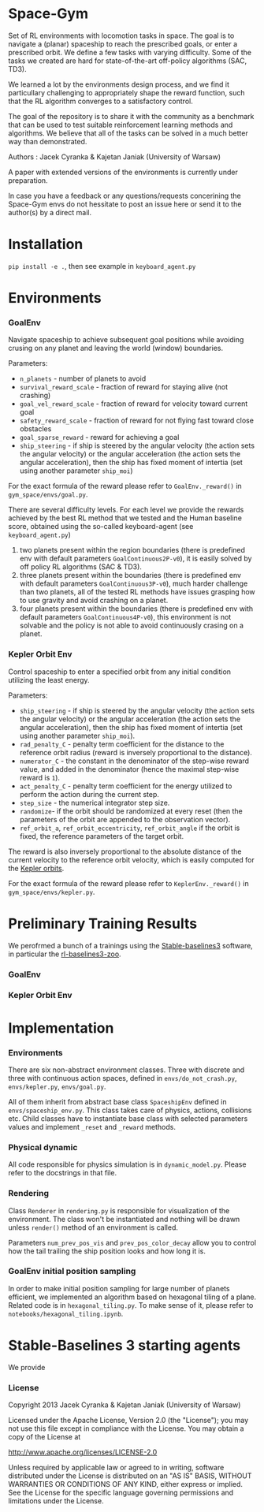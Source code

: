 # Space-Gym
Set of RL environments with locomotion tasks in space. 
The goal is to navigate a (planar) spaceship to reach the prescribed goals, or enter a prescribed orbit.
We define a few tasks with varying difficulty. Some of the tasks we created are hard for state-of-the-art
off-policy algorithms (SAC, TD3). 

We learned a lot by the environments design process, and we find it particullary challenging to appropriately 
shape the reward function, such that the RL algorithm converges to a satisfactory control. 

The goal of the repository is to share it with the community as a benchmark that can be used to test suitable
reinforcement learning methods and algorithms. We believe that all of the tasks can be solved in a much better
way than demonstrated. 


Authors : Jacek Cyranka & Kajetan Janiak (University of Warsaw)

A paper with extended versions of the environments is currently under preparation.

In case you have a feedback or any questions/requests concerining the Space-Gym envs do not hessitate to post an issue here
or send it to the author(s) by a direct mail.

# Installation
`pip install -e .`, then see example in `keyboard_agent.py`

# Environments

### GoalEnv
Navigate spaceship to achieve subsequent goal positions while avoiding
crusing on any planet and leaving the world (window) boundaries.

Parameters:

 - `n_planets` - number of planets to avoid
 - `survival_reward_scale` - fraction of reward for staying alive (not crashing)
 - `goal_vel_reward_scale` - fraction of reward for velocity toward current goal
 - `safety_reward_scale` - fraction of reward for not flying fast toward close obstacles
 - `goal_sparse_reward` - reward for achieving a goal
 - `ship_steering` - if ship is steered by the angular velocity (the action sets the angular velocity) or the angular acceleration (the action sets the angular acceleration), then the ship has fixed moment of intertia (set using another parameter `ship_moi`)

For the exact formula of the reward please refer to `GoalEnv._reward()` in `gym_space/envs/goal.py`. 

There are several difficulty levels. For each level we provide the rewards achieved by the best RL method that we tested and the Human baseline score, obtained using the so-called keyboard-agent (see `keyboard_agent.py`)

 1. two planets present within the region boundaries (there is predefined env with default parameters `GoalContinuous2P-v0`), it is easily solved by off policy RL algorithms (SAC & TD3).
 2. three planets present within the boundaries (there is predefined env with default parameters `GoalContinuous3P-v0`), much harder challenge than two planets, all of the tested RL methods have issues grasping how to use gravity and avoid crashing on a planet.
 3. four planets present within the boundaries (there is predefined env with default parameters `GoalContinuous4P-v0`), this environment is not solvable and the policy is not able to avoid continuously crasing on a planet.

### Kepler Orbit Env

Control spaceship to enter a specified orbit from any initial condition utilizing the least energy.

Parameters:
 - `ship_steering` - if ship is steered by the angular velocity (the action sets the angular velocity) or the angular acceleration (the action sets the angular acceleration), then the ship has fixed moment of intertia (set using another parameter `ship_moi`).
 - `rad_penalty_C` - penalty term coefficient for the distance to the reference orbit radius (reward is inversely proportional to the distance). 
 - `numerator_C` - the constant in the denominator of the step-wise reward value, and added in the denominator (hence the maximal step-wise reward is `1`).
 - `act_penalty_C` - penalty term coefficient for the energy utilized to perform the action during the current step.
 - `step_size` - the numerical integrator step size.
 - `randomize`- if the orbit should be randomized at every reset (then the parameters of the orbit are appended to the observation vector).
 - `ref_orbit_a`, `ref_orbit_eccentricity`, `ref_orbit_angle` if the orbit is fixed, the reference parameters of the target orbit.

The reward is also inversely proportional to the absolute distance of the current velocity to the reference orbit velocity, which is easily computed for the [Kepler orbits](https://en.wikipedia.org/wiki/Kepler_orbit).

For the exact formula of the reward please refer to `KeplerEnv._reward()` in `gym_space/envs/kepler.py`.

# Preliminary Training Results

We perofrmed a bunch of a trainings using the [Stable-baselines3](https://github.com/DLR-RM/stable-baselines3) software, in particular the [rl-baselines3-zoo](https://github.com/DLR-RM/rl-baselines3-zoo).

### GoalEnv



### Kepler Orbit Env

# Implementation

### Environments

There are six non-abstract environment classes.
Three with discrete and three with continuous action spaces,
defined in `envs/do_not_crash.py`, `envs/kepler.py`, `envs/goal.py`.  

All of them inherit from abstract base class `SpaceshipEnv`
defined in `envs/spaceship_env.py`.
This class takes care of physics, actions, collisions etc.
Child classes have to instantiate base class with selected
parameters values and implement `_reset` and `_reward` methods.

### Physical dynamic

All code responsible for physics simulation is in `dynamic_model.py`.
Please refer to the docstrings in that file. 

### Rendering

Class `Renderer` in `rendering.py` is responsible for visualization
of the environment. The class won't be instantiated and nothing will be drawn
unless `render()` method of an environment is called.  

Parameters `num_prev_pos_vis` and `prev_pos_color_decay` allow you to control
how the tail trailing the ship position looks and how long it is.

### GoalEnv initial position sampling

In order to make initial position sampling for large number of planets efficient,
we implemented an algorithm based on hexagonal tiling of a plane.
Related code is in `hexagonal_tiling.py`. To make sense of it, please refer to `notebooks/hexagonal_tiling.ipynb`.


# Stable-Baselines 3 starting agents
We provide

### License
Copyright 2013 Jacek Cyranka & Kajetan Janiak (University of Warsaw)

Licensed under the Apache License, Version 2.0 (the "License");
you may not use this file except in compliance with the License.
You may obtain a copy of the License at

   http://www.apache.org/licenses/LICENSE-2.0

Unless required by applicable law or agreed to in writing, software
distributed under the License is distributed on an "AS IS" BASIS,
WITHOUT WARRANTIES OR CONDITIONS OF ANY KIND, either express or implied.
See the License for the specific language governing permissions and
limitations under the License.
